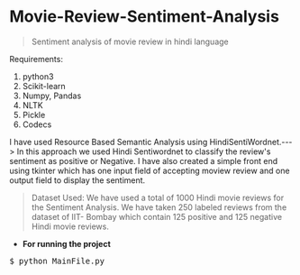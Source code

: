 Movie-Review-Sentiment-Analysis
=============
>Sentiment analysis of movie review in hindi language

Requirements:
1) python3 
2) Scikit-learn
3) Numpy, Pandas
4) NLTK
5) Pickle
6) Codecs

I have used Resource Based Semantic Analysis using HindiSentiWordnet.---> In this approach we used Hindi Sentiwordnet to 
classify the review's sentiment as positive or Negative. I have also created a simple front end using tkinter which has one 
input field of accepting moview review and one output field to display the sentiment.

>Dataset Used:
We have used a total of 1000 Hindi movie reviews for the Sentiment
Analysis. We have taken 250 labeled reviews from the dataset of IIT-
Bombay which contain 125 positive and 125 negative Hindi movie
reviews.



- <b>For running the project</b>
<pre>$ python MainFile.py</pre>
